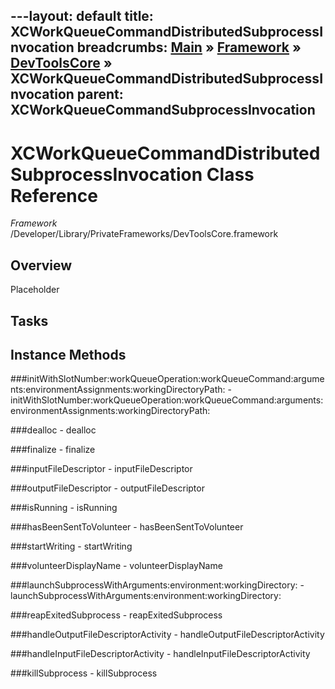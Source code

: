 ---layout: default
title: XCWorkQueueCommandDistributedSubprocessInvocation
breadcrumbs: <a href="/index.html">Main</a> &raquo; <a href="/Frameworks.html">Framework</a> &raquo; <a href="/Frameworks/DevToolsCore.html">DevToolsCore</a> &raquo; XCWorkQueueCommandDistributedSubprocessInvocation
parent: XCWorkQueueCommandSubprocessInvocation 
---
# XCWorkQueueCommandDistributedSubprocessInvocation Class Reference

*Framework* /Developer/Library/PrivateFrameworks/DevToolsCore.framework

## Overview

Placeholder

## Tasks

## Instance Methods

<a name="-initWithSlotNumber:workQueueOperation:workQueueCommand:arguments:environmentAssignments:workingDirectoryPath:"></a>
###initWithSlotNumber:workQueueOperation:workQueueCommand:arguments:environmentAssignments:workingDirectoryPath:
    - initWithSlotNumber:workQueueOperation:workQueueCommand:arguments:environmentAssignments:workingDirectoryPath:

<a name="-dealloc"></a>
###dealloc
    - dealloc

<a name="-finalize"></a>
###finalize
    - finalize

<a name="-inputFileDescriptor"></a>
###inputFileDescriptor
    - inputFileDescriptor

<a name="-outputFileDescriptor"></a>
###outputFileDescriptor
    - outputFileDescriptor

<a name="-isRunning"></a>
###isRunning
    - isRunning

<a name="-hasBeenSentToVolunteer"></a>
###hasBeenSentToVolunteer
    - hasBeenSentToVolunteer

<a name="-startWriting"></a>
###startWriting
    - startWriting

<a name="-volunteerDisplayName"></a>
###volunteerDisplayName
    - volunteerDisplayName

<a name="-launchSubprocessWithArguments:environment:workingDirectory:"></a>
###launchSubprocessWithArguments:environment:workingDirectory:
    - launchSubprocessWithArguments:environment:workingDirectory:

<a name="-reapExitedSubprocess"></a>
###reapExitedSubprocess
    - reapExitedSubprocess

<a name="-handleOutputFileDescriptorActivity"></a>
###handleOutputFileDescriptorActivity
    - handleOutputFileDescriptorActivity

<a name="-handleInputFileDescriptorActivity"></a>
###handleInputFileDescriptorActivity
    - handleInputFileDescriptorActivity

<a name="-killSubprocess"></a>
###killSubprocess
    - killSubprocess

